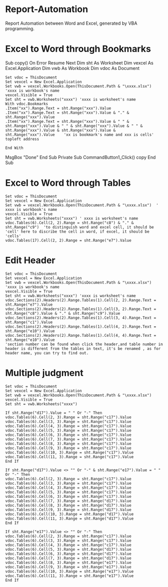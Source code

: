 # Report-Automation
Report Automation between Word and Excel, generated by VBA programming.
# Excel to Word through Bookmarks
Sub copy()
    On Error Resume Next
    Dim sht As Worksheet
    Dim vexcel As Excel.Application
    Dim vwb As Workbook
    Dim vdoc As Document
    
    Set vdoc = ThisDocument
    Set vexcel = New Excel.Application
    Set vwb = vexcel.Workbooks.Open(ThisDocument.Path & "\xxxx.xlsx") 'xxxx is workbook's name
    vexcel.Visible = True
    Set sht = vwb.Worksheets("xxxx") 'xxxx is worksheet's name
    With vdoc.Bookmarks
    .Item("xx").Range.Text = sht.Range("xxx").Value
    .Item("xx").Range.Text = sht.Range("xxx").Value & "." & sht.Range("xxx").Value
    .Item("xx").Range.Text = sht.Range("xxx").Value & " " & sht.Range("xxx").Value & " " & sht.Range("xxx").Value & " " & sht.Range("xxx").Value & sht.Range("xxx").Value & sht.Range("xxx").Value    'xx is bookmark's name and xxx is cells' topleft address 
    
    End With
MsgBox "Done"
End Sub
Private Sub CommandButton1_Click()
copy
End Sub
# Excel to Word through Tables   

    Set vdoc = ThisDocument
    Set vexcel = New Excel.Application
    Set vwb = vexcel.Workbooks.Open(ThisDocument.Path & "\xxxx.xlsx")  ' xxxx is workbook's name
    vexcel.Visible = True
    Set sht = vwb.Worksheets("xxxx") ' xxxx is worksheet's name
    vdoc.Tables(6).Cell(2, 2).Range = sht.Range("c8") & "." & sht.Range("c9")  'to distinguish word and excel cell, it should be 'cell' here to discribe the cell in word, if excel, it should be 'cells'
    vdoc.Tables(17).Cell(2, 2).Range = sht.Range("e7").Value
    
# Edit Header
  
    Set vdoc = ThisDocument
    Set vexcel = New Excel.Application
    Set vwb = vexcel.Workbooks.Open(ThisDocument.Path & "\xxxx.xlsx") 'xxxx is workbook's name
    vexcel.Visible = True
    Set sht = vwb.Worksheets("xxxx") 'xxxx is worksheet's name
    vdoc.Sections(2).Headers(2).Range.Tables(1).Cell(2, 2).Range.Text = sht.Range("e7").Value
    vdoc.Sections(2).Headers(2).Range.Tables(1).Cell(3, 2).Range.Text = sht.Range("c8").Value & "." & sht.Range("c9").Value
    vdoc.Sections(2).Headers(2).Range.Tables(1).Cell(3, 4).Range.Text = sht.Range("c1").Value
    vdoc.Sections(2).Headers(2).Range.Tables(1).Cell(4, 2).Range.Text = sht.Range("e10").Value
    vdoc.Sections(2).Headers(2).Range.Tables(1).Cell(4, 4).Range.Text = sht.Range("e10").Value 
    'section number can be found when click the header,and table number in header is different from the tables in text, it's be renamed , as for header name, you can try to find out. 
    
# Multiple judgment
    
    Set vdoc = ThisDocument
    Set vexcel = New Excel.Application
    Set vwb = vexcel.Workbooks.Open(ThisDocument.Path & "\xxxx.xlsx")
    vexcel.Visible = True
    Set sht = vwb.Worksheets("xxxx")
    
    If sht.Range("d17").Value = " " Or "-" Then
    vdoc.Tables(6).Cell(2, 3).Range = sht.Range("c17").Value
    vdoc.Tables(6).Cell(3, 3).Range = sht.Range("c17").Value
    vdoc.Tables(6).Cell(4, 3).Range = sht.Range("c17").Value
    vdoc.Tables(6).Cell(5, 3).Range = sht.Range("c17").Value
    vdoc.Tables(6).Cell(6, 3).Range = sht.Range("c17").Value
    vdoc.Tables(6).Cell(7, 3).Range = sht.Range("c17").Value
    vdoc.Tables(6).Cell(8, 3).Range = sht.Range("c17").Value
    vdoc.Tables(6).Cell(9, 3).Range = sht.Range("c17").Value
    vdoc.Tables(6).Cell(10, 3).Range = sht.Range("c17").Value
    vdoc.Tables(6).Cell(11, 3).Range = sht.Range("c17").Value
    End If
    
    If sht.Range("d17").Value <> "" Or "-" & sht.Range("e17").Value = " " Or "-" Then
    vdoc.Tables(6).Cell(2, 3).Range = sht.Range("c17").Value
    vdoc.Tables(6).Cell(3, 3).Range = sht.Range("c17").Value
    vdoc.Tables(6).Cell(4, 3).Range = sht.Range("c17").Value
    vdoc.Tables(6).Cell(5, 3).Range = sht.Range("c17").Value
    vdoc.Tables(6).Cell(6, 3).Range = sht.Range("c17").Value
    vdoc.Tables(6).Cell(7, 3).Range = sht.Range("d17").Value
    vdoc.Tables(6).Cell(8, 3).Range = sht.Range("d17").Value
    vdoc.Tables(6).Cell(9, 3).Range = sht.Range("d17").Value
    vdoc.Tables(6).Cell(10, 3).Range = sht.Range("d17").Value
    vdoc.Tables(6).Cell(11, 3).Range = sht.Range("d17").Value
    End If

    If sht.Range("e17").Value <> "" Or "-" Then
    vdoc.Tables(6).Cell(2, 3).Range = sht.Range("c17").Value
    vdoc.Tables(6).Cell(3, 3).Range = sht.Range("c17").Value
    vdoc.Tables(6).Cell(4, 3).Range = sht.Range("c17").Value
    vdoc.Tables(6).Cell(5, 3).Range = sht.Range("d17").Value
    vdoc.Tables(6).Cell(6, 3).Range = sht.Range("d17").Value
    vdoc.Tables(6).Cell(7, 3).Range = sht.Range("d17").Value
    vdoc.Tables(6).Cell(8, 3).Range = sht.Range("e17").Value
    vdoc.Tables(6).Cell(9, 3).Range = sht.Range("e17").Value
    vdoc.Tables(6).Cell(10, 3).Range = sht.Range("e17").Value
    vdoc.Tables(6).Cell(11, 3).Range = sht.Range("e17").Value
    End If
